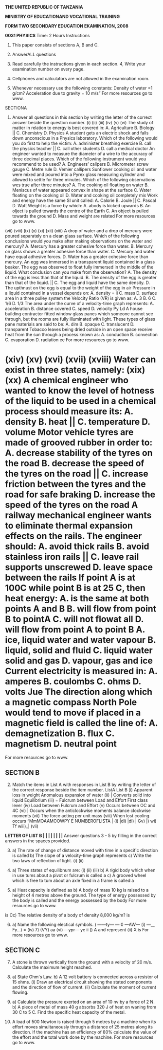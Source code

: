 **THE UNITED REPUBLIC OF TANZANIA**

**MINISTRY OF EDUCATIONAND VOCATIONAL TRAINING**

**FORM TWO SECONDARY EDUCATION EKAMINATION, 2008**

**0031 PHYSICS**
Time: 2 Hours
Instructions

1. This paper consists of sections A, B and C.

2. AnswerALL questions

3. Read carefully the instructions given in each section.
4, Write your examination number on every page.

5. Cellphones and calculators are not allowed in the examination room.

6. Whenever necessary use the following constants:
Density of water =1 g/cm?
Acceleration due to gravity = 10 m/s”
For more resources go to www.

SECTIONA

1. Answer all questions in this section by writing the letter of the correct answer beside the question number.
(i)
(ii)
(iii)
(iv)
(v)
(vi)
The study of matter in relation to energy is best covered in:
A. Agriculture
B. Biology ||
C. Chemistry
D. Physics
   A student gets an electric shock and falls down unconscious in a Physics laboratory.
Which of the following would you do first to help the victim:
A. administer breathing exercise
B. call the physics teacher ||
C. call other students
D. call a medical doctor
An engineer wanted to measure the diameter of a wire to the accuracy of three decimal places. Which of the following instrument would you recommend to be used?
A. Engineers’ calipers
B. Micrometer screw gauge
C. Metre rule
D. Vemier callipers
Sunflower cooking oil and water were mixed and poured into a Pyrex glass measuring cylinder and allowed to settle for three minutes. Which of the following observations wes true after three minutes?
A. The cooking oil floating on water
B. Meniscus of water appeared convex in shape at the surface
C. Water floating on the cooking oil
D. Water and cooking oil completely mix
Work and energy have the same SI unit called:
A. Calorie
B. Joule ||
C. Pascal
D. Watt
Weight is a force by which:
A. abody is kicked upwards
B. An olject is pulled towards the centre of the Earth
C. An object is pulled towards the ground
D. Mass and weight are related
For more resources go to www.

(vii)
(viii)
(ix)
(x)
(xi)
(xii)
(xiii)
   A drop of water and a drop of mercury were poured separately on a clean glass surface.
Which of the following conclusions would you make after making observations on the water and mercury?
A. Mercury has a greater cohesive force than water.
B. Mercury on glass shows a greater adhesive force than water.
C. Mercury and water have equal adhesive forces.
D. Water has a greater cohesive force than mercury.
An egg wes immersed in a transparent liquid contained in a glass beaker. The egg was observed to float fully immersed in the middle of the liquid. What conclusion can you make from the observation?
A. The density of the egg is less than that of the liquid.
B. The density of the egg is greater than that of the liquid. ||
C. The egg and liquid have the same density.
D. The upthnust on the egg is equal to the weight of the egg in air
Pressure in a liquid contained in a vessel depends on:
A. density
= ii
C. mass
D. surface area
In a three pulley system the Velocity Ratio (VR) is given as:
A. 3
B. 6
C. 1/6
D. 1/3
The area under the curve of a velocity-time graph represents:
A. acceleration
B. distance covered
C. speed
D. velocity
Py Ld
   A house building contractor fitted window glass panes which someone cannot see through, but the rooms are fully illuminated with light. These types of glass pane materials are said to be:
A. dim
B. opaque
C. translucent
D. transparent
Tobacco leaves being dried outside in an open space receive heat from the sun through a process known as:
A. conduction
B. convection
C. evaporation
D. radiation ee
For more resources go to www.

(xiv)
(xv)
(xvi)
(xvii)
(xviii) Water can exist in three states, namely:
(xix)
(xx)
   A chemical engineer who wanted to know the level of hotness of the liquid to be used in a chemical process should measure its:
A. density
B. heat ||
C. temperature
D. volume
Motor vehicle tyres are made of grooved rubber in order to:
A. decrease stability of the tyres on the road
B. decrease the speed of the tyres on the road ||
C. increase friction between the tyres and the road for safe braking
D. increase the speed of the tyres on the road
   A railway mechanical engineer wants to eliminate thermal expansion effects on the rails.
The engineer should:
A. avoid thick rails
B. avoid stainless iron rails ||
C. leave rail supports unscrewed
D. leave space between the rails
If point A is at 100C while point B is at 25 C, then heat energy:
A. is the same at both points A and B
B. will flow from point B to pointA
C. will not flowat all
D. will flow from point A to point B
A. ice, liquid water and water vapour
B. liquid, solid and fluid
C. liquid water solid and gas
D. vapour, gas and ice
Current electricity is measured in:
A. amperes
B. coulombs
C. ohms
D. volts
Jue
The direction along which a magnetic compass North Pole would tend to move if placed in a magnetic field is called the line of:
A. demagnetization
B. flux
C. magnetism
D. neutral point
=
For more resources go to www.

## SECTION B

2. Match the items in List A with responses in List B by writing the letter of the correct response beside the item number.
ListA List B
(i) Apparent loss in weight Anomalous expansion of water
(ii) | Converts solid into liquid Equilibrium
(iii) = Fulcrum between Load and Effort First class lever
(iv) Load between Fulcrum and Effort
(v) Occurs between OC and 4C
(vi) | Occurs when the anticlockwise moments balance clockwise moments
(vii) The force acting per unit mass
(viii) When lost cooling occurs
“MmMOAAMOOWPY
E
NUMBEROFLISTA | (i) |di) |di) | Gv) |) wi) Tf wiii)_| (vii)

**LETTER OF LIST B | | | | | | | |**
Answer questions 3 - 5 by filling in the correct answers in the spaces provided.

3. a) The rate of change of distance moved with time in a specific direction is called b) The slope of a velocity-time graph represents c) Write the two laws of reflection of light.
(i)
(ii)

4. a) Three states of equilibnum are:
(i)
(ii)
(iii)
b) A rigid body which when in use tums about a pivot or fulcrum is called a c) A grooved wheel which is free to tum about an axle fixed in a frame is called a

5. a) Heat capacity is defined as b) A body of mass 10 kg is raised to a height of 4 metres above the ground. The type of energy possessed by the body is called and the energy possessed by the body
For more resources go to www.

is
Cc) The relative density of a body of density 8,000 kg/m? is

6. a) Name the following electical symbols.
) ——ty— —
0 —AW—
(i) —__ Fy...) =
(iv) 7)
(VY) aa
(vi) —ypr—
ye ii
() A and represent
(ii) X is
For more resources go to www.

## SECTION C

7. A stone is thrown vertically from the ground with a velocity of 20 m/s. Calculate the maximum height reached.

8. a) State Ohm's Law.
b) A 12 volt battery is connected across a resistor of 15 ohms.
(i) Draw an electrical circuit showing the stated components and the direction of flow of current.
(ii) Calculate the moment of current flowing.

9. a) Calculate the pressure exerted on an area of 10 nv by a force of 2 N.
b) A piece of metal of mass 40 g absorbs 320 J of heat on waning from 30 C to 5 C. Find the specific heat capacity of the metal.

10. A load of 500 Newton is raised through 5 metres by a machine when its effort moves simultaneously through a distance of 25 metres along its direction. If the machine has an efficiency of 80% calculate the value of the effort and the total work done by the machine.
For more resources go to www.